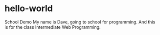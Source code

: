 # hello-world
School Demo
My name is Dave, going to school for programming. And this is for the class Intermediate Web Programming.
